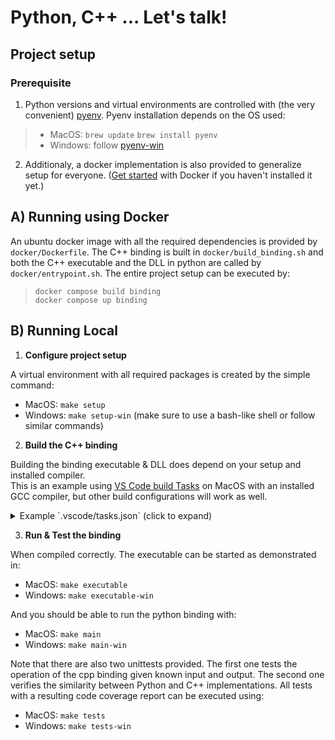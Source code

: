 # Python, C++ ... Let's talk!

## Project setup

### Prerequisite

1. Python versions and virtual environments are controlled with (the very convenient) [pyenv](https://github.com/pyenv/pyenv). Pyenv installation depends on the OS used:
> - MacOS: 
>    `brew update`
>    `brew install pyenv`
> - Windows:
>    follow [pyenv-win](https://github.com/pyenv-win/pyenv-win)

2. Additionaly, a docker implementation is also provided to generalize setup for everyone. ([Get started](https://github.com/pyenv-win/pyenv-win) with Docker if you haven't installed it yet.)


## A) Running using Docker

An ubuntu docker image with all the required dependencies is provided by `docker/Dockerfile`. The C++ binding is built in `docker/build_binding.sh` and both the C++ executable and the DLL in python are called by `docker/entrypoint.sh`. The entire project setup can be executed by:
> 
>   `docker compose build binding`  
>   `docker compose up binding`
>

## B) Running Local

1. **Configure project setup**

A virtual environment with all required packages is created by the simple command:

- MacOS: `make setup`
- Windows: `make setup-win` (make sure to use a bash-like shell or follow similar commands)

2. **Build the C++ binding**

Building the binding executable & DLL does depend on your setup and installed compiler.  
This is an example using [VS Code build Tasks](https://code.visualstudio.com/docs/cpp/config-linux) on MacOS with an installed GCC compiler, but other build configurations will work as well. 

<details>
  <summary>Example `.vscode/tasks.json` (click to expand)</summary>
  
  ```
{
	"version": "2.0.0",
    "tasks": [
		{
			"type": "cppbuild",
			"label": "Build with GCC 11.2.0",
			"command": "/usr/local/bin/g++-11",
			"args": [
				"-std=c++20",
				"-o",
				"${workspaceFolder}/binding_cpp_root/build/bin/binding",
				"-I",
				"${workspaceFolder}/binding_cpp_root/include/binding",
				"${workspaceFolder}/binding_cpp_root/src/*.cpp"
			],
			"options": {
				"cwd": "${workspaceFolder}"
			},
			"problemMatcher": [
				"$gcc"
			],
			"group": "build",
			"detail": "compiler: /usr/local/bin/g++-11"
		},
		{
			"type": "cppbuild",
			"label": "Create Library with GCC (Shared Object)",
			"command": "/usr/local/bin/g++-11",
			"args": [
				"-std=c++20",
				"-o",
				"${workspaceFolder}/binding_cpp_root\\build\\lib\\binding.so",
				"-fpic",
				"-shared",
				"-I",
				"${workspaceFolder}/binding_cpp_root/include/binding",
				"${workspaceFolder}/binding_cpp_root/src/*.cpp"
			],
			"options": {
				"cwd": "${workspaceFolder}"
			},
			"problemMatcher": [
				"$gcc"
			],
			"group": {
				"kind": "build",
				"isDefault": true
			},
			"detail": "compiler: /usr/local/bin/g++-11"
		},
	]
}
  ```
</details>

3. **Run & Test the binding**

When compiled correctly. The executable can be started as demonstrated in:
- MacOS: `make executable`
- Windows: `make executable-win`  

And you should be able to run the python binding with:
- MacOS: `make main`
- Windows: `make main-win`

Note that there are also two unittests provided. The first one tests the operation of the cpp binding given known input and output. The second one verifies the similarity between Python and C++ implementations. All  tests with a resulting code coverage report can be executed using:
- MacOS: `make tests`
- Windows: `make tests-win`
